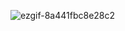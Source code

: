 ![ezgif-8a441fbc8e28c2](https://github.com/user-attachments/assets/35fa6e03-0fb6-493c-baae-83262c0a2bcd)
